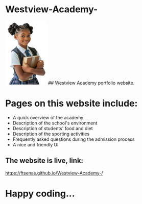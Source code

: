 # Westview-Academy-


  <img style="width: 130px; height: 200px;" src="images/school/student1.png" alt="Westview Academy">
## Westview Academy portfolio website.

# Pages on this website include:
* A quick overview of the academy
* Description of the school's environment 
* Description of students' food and diet 
* Description of the sporting activities 
* Frequently asked questions during the admission process 
* A nice and friendly UI

## The website is live, link:
https://ftsenas.github.io/Westview-Academy-/


# Happy coding...

